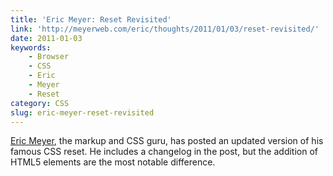 ```yaml
---
title: 'Eric Meyer: Reset Revisited'
link: 'http://meyerweb.com/eric/thoughts/2011/01/03/reset-revisited/'
date: 2011-01-03
keywords:
    - Browser
    - CSS
    - Eric
    - Meyer
    - Reset
category: CSS
slug: eric-meyer-reset-revisited
---
```


[Eric Meyer](http://twitter.com/meyerweb), the markup and CSS guru, has posted an updated version of his famous CSS reset. He includes a changelog in the post, but the addition of HTML5 elements are the most notable difference.
